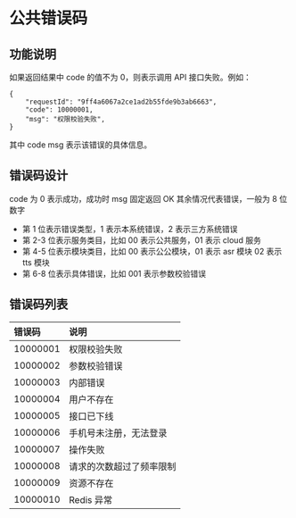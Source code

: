 # 公共错误码

## 功能说明

如果返回结果中 code 的值不为 0，则表示调用 API 接口失败。例如：
```
{
    "requestId": "9ff4a6067a2ce1ad2b55fde9b3ab6663",
    "code": 10000001,
    "msg": "权限校验失败",
}
```
其中 code msg 表示该错误的具体信息。

## 错误码设计
code 为 0 表示成功，成功时 msg 固定返回 OK
其余情况代表错误，一般为 8 位数字
- 第 1 位表示错误类型，1 表示本系统错误，2 表示三方系统错误
- 第 2-3 位表示服务类目，比如 00 表示公共服务，01 表示 cloud 服务
- 第 4-5 位表示模块类目，比如 00 表示公公模块，01 表示 asr 模块 02 表示 tts 模块
- 第 6-8 位表示具体错误，比如 001 表示参数校验错误

## 错误码列表
| 错误码   | 说明                     |
| :------ | :------------------------ |
| 10000001 | 权限校验失败 |
| 10000002 | 参数校验错误 |
| 10000003 | 内部错误 |
| 10000004 | 用户不存在 |
| 10000005 | 接口已下线 |
| 10000006 | 手机号未注册，无法登录 |
| 10000007 | 操作失败 |
| 10000008 | 请求的次数超过了频率限制 |
| 10000009 | 资源不存在 |
| 10000010 | Redis 异常 |



